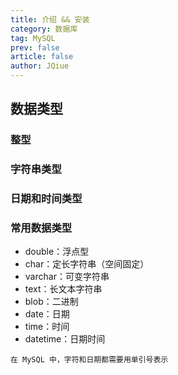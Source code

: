```yaml
---
title: 介绍 && 安装
category: 数据库
tag: MySQL
prev: false
article: false
author: JQiue
---
```


## 数据类型

### 整型

### 字符串类型

### 日期和时间类型

### 常用数据类型

+ double：浮点型
+ char：定长字符串（空间固定）
+ varchar：可变字符串
+ text：长文本字符串
+ blob：二进制
+ date：日期
+ time：时间
+ datetime：日期时间

```tip
在 MySQL 中，字符和日期都需要用单引号表示
```
